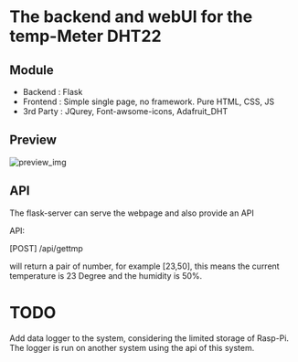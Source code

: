 # The backend and webUI for the temp-Meter DHT22

## Module
- Backend : Flask
- Frontend : Simple single page, no framework. Pure HTML, CSS, JS
- 3rd Party : JQurey, Font-awsome-icons, Adafruit_DHT

## Preview
![preview_img](https://github.com/Pjer-zhang/DHT22_raspberry/blob/master/preview.png)

## API 
The flask-server can serve the webpage and also provide an API

API:

[POST] /api/gettmp

will return a pair of number, for example [23,50], this means the current temperature is 23 Degree and the humidity is 50%.



# TODO

Add data logger to the system, considering the limited storage of Rasp-Pi. The logger is run on another system using the api of this system.
